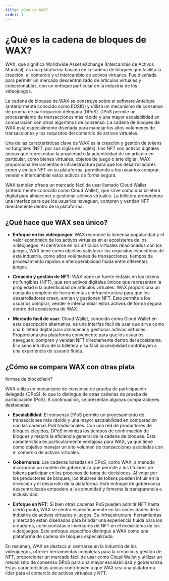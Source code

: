 ```yaml
---
title: ¿Qué es WAX?
order: 1
---
```


# ¿Qué es la cadena de bloques de WAX?

WAX, que significa Worldwide Asset eXchange (Intercambio de Activos Mundial), es una plataforma basada en la cadena de bloques que facilita la creación, el comercio y el intercambio de activos virtuales. Fue diseñada para permitir un mercado descentralizado de artículos virtuales y coleccionables, con un enfoque particular en la industria de los videojuegos.

La cadena de bloques de WAX se construye sobre el software Antelope (anteriormente conocido como EOSIO) y utiliza un mecanismo de consenso de prueba de participación delegada (DPoS). DPoS permite un procesamiento de transacciones más rápido y una mayor escalabilidad en comparación con otros algoritmos de consenso. La cadena de bloques de WAX está especialmente diseñada para manejar los altos volúmenes de transacciones y los requisitos del comercio de activos virtuales.

Una de las características clave de WAX es la creación y gestión de tokens no fungibles (NFT, por sus siglas en inglés). Los NFT son activos digitales únicos que representan la propiedad o la autenticidad de un artículo en particular, como bienes virtuales, objetos de juego o arte digital. WAX proporciona herramientas e infraestructura para que los desarrolladores creen y emitan NFT en su plataforma, permitiendo a los usuarios comprar, vender e intercambiar estos activos de forma segura.

WAX también ofrece un mercado fácil de usar llamado Cloud Wallet (anteriormente conocido como Cloud Wallet), que sirve como una billetera digital para almacenar y gestionar activos virtuales. La billetera proporciona una interfaz para que los usuarios naveguen, compren y vendan NFT directamente dentro de la plataforma.

## ¿Qué hace que WAX sea único?

- **Enfoque en los videojuegos**: WAX reconoce la inmensa popularidad y el valor económico de los activos virtuales en el ecosistema de los videojuegos. Al centrarse en los artículos virtuales relacionados con los juegos, WAX tiene como objetivo satisfacer los requisitos específicos de esta industria, como altos volúmenes de transacciones, tiempos de procesamiento rápidos e interoperabilidad fluida entre diferentes juegos.

- **Creación y gestión de NFT**: WAX pone un fuerte énfasis en los tokens no fungibles (NFT), que son activos digitales únicos que representan la propiedad o la autenticidad de artículos virtuales. WAX proporciona un conjunto completo de herramientas e infraestructura para que los desarrolladores creen, emitan y gestionen NFT. Esto permite a los usuarios comprar, vender e intercambiar estos activos de forma segura dentro del ecosistema de WAX.

- **Mercado fácil de usar**: Cloud Wallet, conocido como Cloud Wallet en esta descripción alternativa, es una interfaz fácil de usar que sirve como una billetera digital para almacenar y gestionar activos virtuales. Proporciona una plataforma conveniente para que los usuarios naveguen, compren y vendan NFT directamente dentro del ecosistema. El diseño intuitivo de la billetera y su fácil accesibilidad contribuyen a una experiencia de usuario fluida.

## ¿Cómo se compara WAX con otras plata

formas de blockchain?

WAX utiliza un mecanismo de consenso de prueba de participación delegada (DPoS), lo que lo distingue de otras cadenas de prueba de participación (PoS). A continuación, se presentan algunas comparaciones destacadas:

- **Escalabilidad**: El consenso DPoS permite un procesamiento de transacciones más rápido y una mayor escalabilidad en comparación con las cadenas PoS tradicionales. Con una red de productores de bloques elegidos, DPoS minimiza los tiempos de confirmación de bloques y mejora la eficiencia general de la cadena de bloques. Esta característica es particularmente ventajosa para WAX, ya que tiene como objetivo manejar un alto volumen de transacciones asociadas con el comercio de activos virtuales.

- **Gobernanza**: Las cadenas basadas en DPoS, como WAX, a menudo incorporan un modelo de gobernanza que permite a los titulares de tokens participar en los procesos de toma de decisiones. Al votar por los productores de bloques, los titulares de tokens pueden influir en la dirección y el desarrollo de la plataforma. Este enfoque de gobernanza descentralizada empodera a la comunidad y fomenta la transparencia e inclusividad.

- **Enfoque en NFT**: Si bien otras cadenas PoS pueden admitir NFT hasta cierto punto, WAX se centra específicamente en las necesidades de la industria de activos virtuales y juegos. Su infraestructura, herramientas y mercado están diseñados para brindar una experiencia fluida para los creadores, coleccionistas e inversores de NFT en el ecosistema de los videojuegos. Este enfoque específico distingue a WAX como una plataforma de cadena de bloques especializada.

En resumen, WAX se destaca al centrarse en la industria de los videojuegos, ofrecer herramientas completas para la creación y gestión de NFT, proporcionar un mercado fácil de usar como Cloud Wallet y utilizar un mecanismo de consenso DPoS para una mayor escalabilidad y gobernanza. Estas características únicas contribuyen a que WAX sea una plataforma líder para el comercio de activos virtuales y NFT.